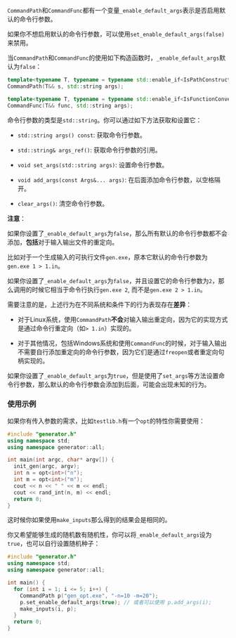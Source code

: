 `CommandPath`和`CommandFunc`都有一个变量`_enable_default_args`表示是否启用默认的命令行参数。

如果你不想启用默认的命令行参数，可以使用`set_enable_default_args(false)`来禁用。

当`CommandPath`和`CommandFunc`的使用如下构造函数时，`_enable_default_args`默认为`false`：

```cpp
template<typename T, typename = typename std::enable_if<IsPathConstructible<T>::value>::type>
CommandPath(T&& s, std::string args);

template<typename T, typename = typename std::enable_if<IsFunctionConvertible<T>::value>::type>
CommandFunc(T&& func, std::string args);
```

命令行参数的类型是`std::string`。你可以通过如下方法获取和设置它：

- `std::string args() const`: 获取命令行参数。

- `std::string& args_ref()`: 获取命令行参数的引用。

- `void set_args(std::string args)`: 设置命令行参数。

- `void add_args(const Args&... args)`: 在后面添加命令行参数，以空格隔开。

- `clear_args()`: 清空命令行参数。

**注意**：

如果你设置了`_enable_default_args`为`false`，那么所有默认的命令行参数都不会添加，**包括**对于输入输出文件的重定向。

比如对于一个生成输入的可执行文件`gen.exe`，原本它默认的命令行参数为`gen.exe 1 > 1.in`。

如果你设置了`_enable_default_args`为`false`，并且设置它的命令行参数为`2`，那么调用的时候它相当于命令行执行`gen.exe 2`, 而不是`gen.exe 2 > 1.in`。

需要注意的是，上述行为在不同系统和条件下的行为表现存在**差异**：

- 对于Linux系统，使用`CommandPath`**不会**对输入输出重定向，因为它的实现方式是通过命令行重定向（如`> 1.in`）实现的。

- 对于其他情况，包括Windows系统和使用`CommandFunc`的时候，对于输入输出不需要自行添加重定向的命令行参数，因为它们是通过`freopen`或者重定向句柄实现的。

如果你设置了`_enable_default_args`为`true`，但是使用了`set_args`等方法设置命令行参数，那么默认的命令行参数会添加到后面，可能会出现未知的行为。

### 使用示例

如果你有传入参数的需求，比如`testlib.h`有一个`opt`的特性你需要使用：

```cpp
#include "generator.h"
using namespace std;
using namespace generator::all;

int main(int argc, char* argv[]) {
  init_gen(argc, argv);
  int n = opt<int>("n");
  int m = opt<int>("m");
  cout << n << " " << m << endl;
  cout << rand_int(n, m) << endl;
  return 0;
}
```

这时候你如果使用`make_inputs`那么得到的结果会是相同的。

你又希望能够生成的随机数有随机性，你可以将`_enable_default_args`设为`true`，也可以自行设置随机种子：

```cpp
#include "generator.h"
using namespace std;
using namespace generator::all;

int main() {
  for (int i = 1; i <= 5; i++) {
    CommandPath p("gen_opt.exe", "-n=10 -m=20");
    p.set_enable_default_args(true); // 或者可以使用 p.add_args(i);
    make_inputs(i, p);
  }
  return 0;
}
```